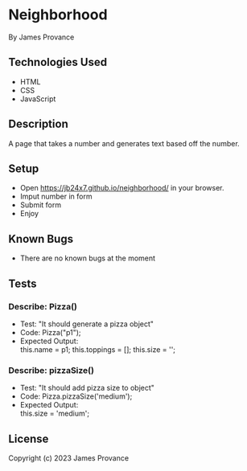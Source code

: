 # Neighborhood

By James Provance

## Technologies Used
* HTML
* CSS
* JavaScript

## Description
A page that takes a number and generates text based off the number.

## Setup
* Open https://jb24x7.github.io/neighborhood/ in your browser.
* Imput number in form
* Submit form
* Enjoy

## Known Bugs
* There are no known bugs at the moment

## Tests
### Describe: Pizza()
* Test: "It should generate a pizza object"
* Code: Pizza("p1");
* Expected Output:  
this.name = p1;
this.toppings = [];
this.size = '';

### Describe: pizzaSize()
* Test: "It should add pizza size to object"
* Code: Pizza.pizzaSize('medium');
* Expected Output:  
this.size = 'medium';

## License

Copyright (c) 2023 James Provance